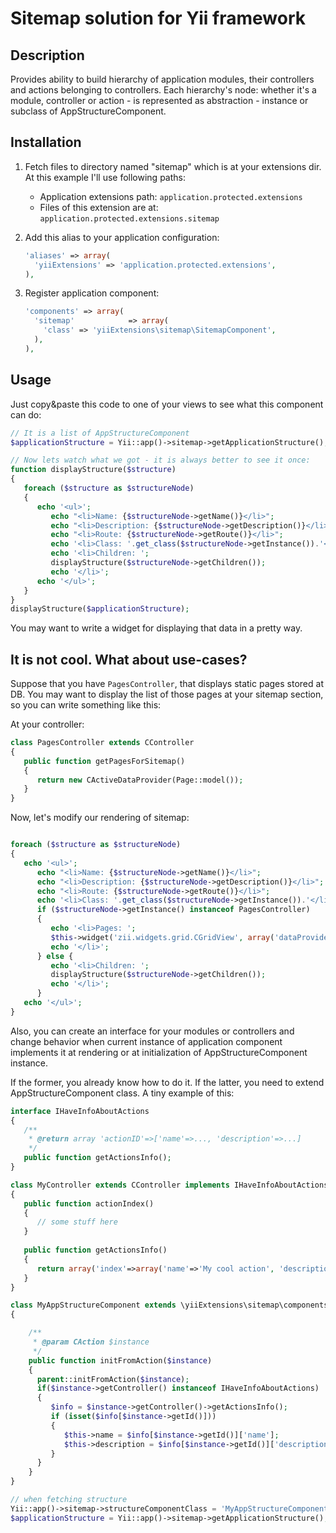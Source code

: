 Sitemap solution for Yii framework
==================================

Description
-----------
Provides ability to build hierarchy of application modules, their controllers and actions belonging to controllers.
Each hierarchy's node: whether it's a module, controller or action - is represented as abstraction - instance or subclass of AppStructureComponent.

Installation
------------
1.  Fetch files to directory named "sitemap" which is at your extensions dir. At this example I'll use following paths:
    * Application extensions path: ```application.protected.extensions```
    * Files of this extension are at: ```application.protected.extensions.sitemap```
2.  Add this alias to your application configuration:  

    ```php
    'aliases' => array(
      'yiiExtensions' => 'application.protected.extensions',
    ),
    ```
3.  Register application component:

    ```php
    'components' => array(
      'sitemap'            => array(
        'class' => 'yiiExtensions\sitemap\SitemapComponent',
      ),
    ),
    ```

Usage
-----
Just copy&paste this code to one of your views to see what this component can do:
```php
// It is a list of AppStructureComponent
$applicationStructure = Yii::app()->sitemap->getApplicationStructure();

// Now lets watch what we got - it is always better to see it once:
function displayStructure($structure)
{
   foreach ($structure as $structureNode)
   {
      echo '<ul>';
         echo "<li>Name: {$structureNode->getName()}</li>";
         echo "<li>Description: {$structureNode->getDescription()}</li>";
         echo "<li>Route: {$structureNode->getRoute()}</li>";
         echo '<li>Class: '.get_class($structureNode->getInstance()).'</li>';
         echo '<li>Children: ';
         displayStructure($structureNode->getChildren());
         echo '</li>';
      echo '</ul>';
   }
}
displayStructure($applicationStructure);
```

You may want to write a widget for displaying that data in a pretty way. 

It is not cool. What about use-cases?
-------------------------------------
Suppose that you have ```PagesController```, that displays static pages stored at DB. You may want to display the list of those pages at your sitemap section, so you can write something like this:

At your controller:
```php
class PagesController extends CController
{
   public function getPagesForSitemap()
   {
      return new CActiveDataProvider(Page::model());
   }
}
```

Now, let's modify our rendering of sitemap:
```php

foreach ($structure as $structureNode)
{
   echo '<ul>';
      echo "<li>Name: {$structureNode->getName()}</li>";
      echo "<li>Description: {$structureNode->getDescription()}</li>";
      echo "<li>Route: {$structureNode->getRoute()}</li>";
      echo '<li>Class: '.get_class($structureNode->getInstance()).'</li>';
      if ($structureNode->getInstance() instanceof PagesController)
      {
         echo '<li>Pages: ';
         $this->widget('zii.widgets.grid.CGridView', array('dataProvider'=>$structureNode->getInstance()->getPagesForSitemap()));
         echo '</li>';
      } else {
         echo '<li>Children: ';
         displayStructure($structureNode->getChildren());
         echo '</li>';
      }
   echo '</ul>';
}
```
Also, you can create an interface for your modules or controllers and change behavior when current instance 
of application component implements it at rendering or at initialization of AppStructureComponent instance.

If the former, you already know how to do it. If the latter, you need to extend AppStructureComponent class.
A tiny example of this:

```php
interface IHaveInfoAboutActions
{
   /**
    * @return array 'actionID'=>['name'=>..., 'description'=>...] 
    */
   public function getActionsInfo();
}

class MyController extends CController implements IHaveInfoAboutActions
{
   public function actionIndex()
   {
      // some stuff here
   }
   
   public function getActionsInfo()
   {
      return array('index'=>array('name'=>'My cool action', 'description'=>'I can do some stuff'));
   }
}

class MyAppStructureComponent extends \yiiExtensions\sitemap\components\AppStructureComponent
{

    /**
     * @param CAction $instance
     */
    public function initFromAction($instance)
    {
      parent::initFromAction($instance);
      if($instance->getController() instanceof IHaveInfoAboutActions)
      {
         $info = $instance->getController()->getActionsInfo();
         if (isset($info[$instance->getId()]))
         {
            $this->name = $info[$instance->getId()]['name'];
            $this->description = $info[$instance->getId()]['description'];
         }
      }
    }
}

// when fetching structure
Yii::app()->sitemap->structureComponentClass = 'MyAppStructureComponent';
$applicationStructure = Yii::app()->sitemap->getApplicationStructure();
```
